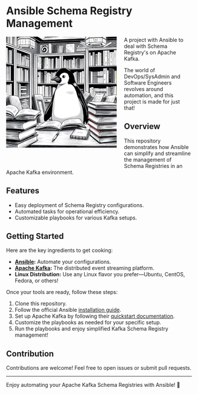 # Ansible Schema Registry Management

<img align="left" src="./imgs/readme_img.jpeg" alt="Ansible project image" width="300" style="margin-right: 20px; margin-bottom: 50px">

A project with Ansible to deal with Schema Registry's on Apache Kafka.

The world of DevOps/SysAdmin and Software Engineers revolves around automation, and this project is made for just that!

## Overview

This repository demonstrates how Ansible can simplify and streamline the management of Schema Registries in an Apache Kafka environment.

## Features

- Easy deployment of Schema Registry configurations.
- Automated tasks for operational efficiency.
- Customizable playbooks for various Kafka setups.

## Getting Started

Here are the key ingredients to get cooking:

- **[Ansible](https://www.ansible.com/):** Automate your configurations.
- **[Apache Kafka](https://kafka.apache.org/):** The distributed event streaming platform.
- **Linux Distribution:** Use any Linux flavor you prefer—Ubuntu, CentOS, Fedora, or others!

Once your tools are ready, follow these steps:

1. Clone this repository.
2. Follow the official Ansible [installation guide](https://docs.ansible.com/ansible/latest/installation_guide/index.html).
3. Set up Apache Kafka by following their [quickstart documentation](https://kafka.apache.org/quickstart).
4. Customize the playbooks as needed for your specific setup.
5. Run the playbooks and enjoy simplified Kafka Schema Registry management!

## Contribution

Contributions are welcome! Feel free to open issues or submit pull requests.

---

Enjoy automating your Apache Kafka Schema Registries with Ansible! 🚀
